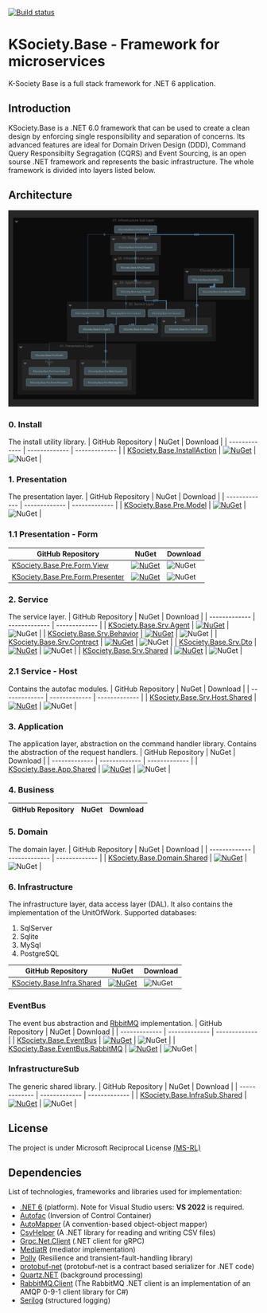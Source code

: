 [![Build status](https://ci.appveyor.com/api/projects/status/svxutqmffkucfp0r?svg=true)](https://ci.appveyor.com/project/maniglia/ksociety-base)

# KSociety.Base - Framework for microservices

K-Society Base is a full stack framework for .NET 6 application.

## Introduction

KSociety.Base is a .NET 6.0 framework that can be used to create a clean design by enforcing single responsibility and separation of concerns.
Its advanced features are ideal for Domain Driven Design (DDD), Command Query Responsibilty Segragation (CQRS) and Event Sourcing, is an open sourse 
.NET framework and represents the basic infrastructure. The whole framework is divided into layers listed below.

## Architecture

![Image of Architecture](https://github.com/K-Society/KSociety.Base/blob/experimental/docs/Architecture_view_for_KSociety.Base.png)

### 0. Install
The install utility library.
| GitHub Repository | NuGet | Download |
| ------------- | ------------- | ------------- |
| [KSociety.Base.InstallAction](https://github.com/K-Society/KSociety.Base/tree/master/Src/00/KSociety.Base.InstallAction) | [![NuGet](https://img.shields.io/nuget/v/KSociety.Base.InstallAction)](https://www.nuget.org/packages/KSociety.Base.InstallAction) | ![NuGet](https://img.shields.io/nuget/dt/KSociety.Base.InstallAction) |

### 1. Presentation
The presentation layer.
| GitHub Repository | NuGet | Download |
| ------------- | ------------- | ------------- |
| [KSociety.Base.Pre.Model](https://github.com/K-Society/KSociety.Base/tree/master/Src/01/01/KSociety.Base.Pre.Model) | [![NuGet](https://img.shields.io/nuget/v/KSociety.Base.Pre.Model)](https://www.nuget.org/packages/KSociety.Base.Pre.Model) | ![NuGet](https://img.shields.io/nuget/dt/KSociety.Base.Pre.Model) |

### 1.1 Presentation - Form
| GitHub Repository | NuGet | Download |
| ------------- | ------------- | ------------- |
| [KSociety.Base.Pre.Form.View](https://github.com/K-Society/KSociety.Base/tree/master/Src/01/01/KSociety.Base.Pre.Form.View) | [![NuGet](https://img.shields.io/nuget/v/KSociety.Base.Pre.Form.View)](https://www.nuget.org/packages/KSociety.Base.Pre.Form.View) | ![NuGet](https://img.shields.io/nuget/dt/KSociety.Base.Pre.Form.View) |
| [KSociety.Base.Pre.Form.Presenter](https://github.com/K-Society/KSociety.Base/tree/master/Src/01/01/KSociety.Base.Pre.Form.Presenter) | [![NuGet](https://img.shields.io/nuget/v/KSociety.Base.Pre.Form.Presenter)](https://www.nuget.org/packages/KSociety.Base.Pre.Form.Presenter) | ![NuGet](https://img.shields.io/nuget/dt/KSociety.Base.Pre.Form.Presenter) |

### 2. Service
The service layer.
| GitHub Repository | NuGet | Download |
| ------------- | ------------- | ------------- |
| [KSociety.Base.Srv.Agent](https://github.com/K-Society/KSociety.Base/tree/develop/Src/01/02/KSociety.Base.Srv.Agent) | [![NuGet](https://img.shields.io/nuget/v/KSociety.Base.Srv.Agent)](https://www.nuget.org/packages/KSociety.Base.Srv.Agent) | ![NuGet](https://img.shields.io/nuget/dt/KSociety.Base.Srv.Agent) |
| [KSociety.Base.Srv.Behavior](https://github.com/K-Society/KSociety.Base/tree/develop/Src/01/02/KSociety.Base.Srv.Behavior) | [![NuGet](https://img.shields.io/nuget/v/KSociety.Base.Srv.Behavior)](https://www.nuget.org/packages/KSociety.Base.Srv.Behavior) | ![NuGet](https://img.shields.io/nuget/dt/KSociety.Base.Srv.Behavior) |
| [KSociety.Base.Srv.Contract](https://github.com/K-Society/KSociety.Base/tree/develop/Src/01/02/KSociety.Society.Base.Srv.Contract) | [![NuGet](https://img.shields.io/nuget/v/KSociety.Base.Srv.Contract)](https://www.nuget.org/packages/KSociety.Base.Srv.Contract) | ![NuGet](https://img.shields.io/nuget/dt/KSociety.Base.Srv.Contract) |
| [KSociety.Base.Srv.Dto](https://github.com/K-Society/KSociety.Base/tree/develop/Src/01/02/KSociety.Base.Srv.Dto) | [![NuGet](https://img.shields.io/nuget/v/KSociety.Base.Srv.Dto)](https://www.nuget.org/packages/KSociety.Base.Srv.Dto) | ![NuGet](https://img.shields.io/nuget/dt/KSociety.Base.Srv.Dto) |
| [KSociety.Base.Srv.Shared](https://github.com/K-Society/KSociety.Base/tree/develop/Src/01/02/KSociety.Base.Srv.Shared) | [![NuGet](https://img.shields.io/nuget/v/KSociety.Base.Srv.Shared)](https://www.nuget.org/packages/KSociety.Base.Srv.Shared) | ![NuGet](https://img.shields.io/nuget/dt/KSociety.Base.Srv.Shared) |

### 2.1 Service - Host
Contains the autofac modules.
| GitHub Repository | NuGet | Download |
| ------------- | ------------- | ------------- |
| [KSociety.Base.Srv.Host.Shared](https://github.com/K-Society/KSociety.Base/tree/master/Src/01/02/Host/KSociety.Base.Srv.Host.Shared) | [![NuGet](https://img.shields.io/nuget/v/KSociety.Base.Srv.Host.Shared)](https://www.nuget.org/packages/KSociety.Base.Srv.Host.Shared) | ![NuGet](https://img.shields.io/nuget/dt/KSociety.Base.Srv.Host.Shared) |

### 3. Application
The application layer, abstraction on the command handler library.
Contains the abstraction of the request handlers.
| GitHub Repository | NuGet | Download |
| ------------- | ------------- | ------------- |
| [KSociety.Base.App.Shared](https://github.com/K-Society/KSociety.Base/tree/develop/Src/01/03/KSociety.Base.App.Shared) | [![NuGet](https://img.shields.io/nuget/v/KSociety.Base.App.Shared)](https://www.nuget.org/packages/KSociety.Base.App.Shared) | ![NuGet](https://img.shields.io/nuget/dt/KSociety.Base.App.Shared) |

### 4. Business
| GitHub Repository | NuGet | Download |
| ------------- | ------------- | ------------- |

### 5. Domain
The domain layer.
| GitHub Repository | NuGet | Download |
| ------------- | ------------- | ------------- |
| [KSociety.Base.Domain.Shared](https://github.com/K-Society/KSociety.Base/tree/develop/Src/01/05/KSociety.Base.Domain.Shared) | [![NuGet](https://img.shields.io/nuget/v/KSociety.Base.Domain.Shared)](https://www.nuget.org/packages/KSociety.Base.Domain.Shared) | ![NuGet](https://img.shields.io/nuget/dt/KSociety.Base.Domain.Shared) |

### 6. Infrastructure
The infrastructure layer, data access layer (DAL).
It also contains the implementation of the UnitOfWork.
Supported databases:
1. SqlServer
2. Sqlite
3. MySql
4. PostgreSQL

| GitHub Repository | NuGet | Download |
| ------------- | ------------- | ------------- |
| [KSociety.Base.Infra.Shared](https://github.com/K-Society/KSociety.Base/tree/develop/Src/01/06/KSociety.Base.Infra.Shared) | [![NuGet](https://img.shields.io/nuget/v/KSociety.Base.Infra.Shared)](https://www.nuget.org/packages/KSociety.Base.Infra.Shared) | ![NuGet](https://img.shields.io/nuget/dt/KSociety.Base.Infra.Shared) |

### EventBus
The event bus abstraction and [RbbitMQ](https://www.rabbitmq.com/) implementation.
| GitHub Repository | NuGet | Download |
| ------------- | ------------- | ------------- |
| [KSociety.Base.EventBus](https://github.com/K-Society/KSociety.Base/tree/develop/Src/01/KSociety.BaseEventBus/KSociety.Base.EventBus) | [![NuGet](https://img.shields.io/nuget/v/KSociety.Base.EventBus)](https://www.nuget.org/packages/KSociety.Base.EventBus) | ![NuGet](https://img.shields.io/nuget/dt/KSociety.Base.EventBus) |
| [KSociety.Base.EventBus.RabbitMQ](https://github.com/K-Society/KSociety.Base/tree/develop/Src/01/KSociety.BaseEventBus/KSociety.Base.EventBusRabbitMQ) | [![NuGet](https://img.shields.io/nuget/v/KSociety.Base.EventBusRabbitMQ)](https://www.nuget.org/packages/KSociety.Base.EventBusRabbitMQ) | ![NuGet](https://img.shields.io/nuget/dt/KSociety.Base.EventBusRabbitMQ) |

### InfrastructureSub
The generic shared library.
| GitHub Repository | NuGet | Download |
| ------------- | ------------- | ------------- |
| [KSociety.Base.InfraSub.Shared](https://github.com/K-Society/KSociety.Base/tree/develop/Src/01/KSociety.Base.InfraSub.Shared) | [![NuGet](https://img.shields.io/nuget/v/KSociety.Base.InfraSub.Shared)](https://www.nuget.org/packages/KSociety.Base.InfraSub.Shared) | ![NuGet](https://img.shields.io/nuget/dt/KSociety.Base.InfraSub.Shared) |

## License
The project is under Microsoft Reciprocal License [(MS-RL)](http://www.opensource.org/licenses/MS-RL)

## Dependencies

List of technologies, frameworks and libraries used for implementation:

- [.NET 6](https://dotnet.microsoft.com/download/dotnet/6.0) (platform). Note for Visual Studio users: **VS 2022** is required.
- [Autofac](https://autofac.org/) (Inversion of Control Container)
- [AutoMapper](https://automapper.org/) (A convention-based object-object mapper)
- [CsvHelper](https://joshclose.github.io/CsvHelper/) (A .NET library for reading and writing CSV files)
- [Grpc.Net.Client](https://github.com/grpc/grpc-dotnet) (.NET client for gRPC)
- [MediatR](https://github.com/jbogard/MediatR) (mediator implementation)
- [Polly](https://github.com/App-vNext/Polly) (Resilience and transient-fault-handling library)
- [protobuf-net](https://github.com/protobuf-net/protobuf-net) (protobuf-net is a contract based serializer for .NET code)
- [Quartz.NET](https://www.quartz-scheduler.net/) (background processing)
- [RabbitMQ.Client](https://www.rabbitmq.com/dotnet.html) (The RabbitMQ .NET client is an implementation of an AMQP 0-9-1 client library for C#)
- [Serilog](https://serilog.net/) (structured logging)